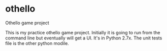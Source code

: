 othello
=======

Othello game project

This is my practice othello game project. Initially it is going to run from the command line but eventually will get a UI.
It's in Python 2.7x. The unit tests file is the other python modile.
